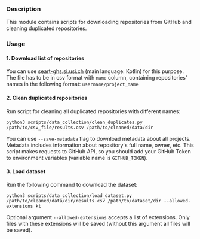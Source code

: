 ### Description

This module contains scripts for downloading repositories from GitHub and cleaning duplicated repositories.

### Usage

#### 1. Download list of repositories

You can use [seart-ghs.si.usi.ch]( https://seart-ghs.si.usi.ch/) (main language: Kotlin) for this purpose.
The file has to be in csv format with ```name``` column,
containing repositories' names in the following format: ```username/project_name```

#### 2. Clean duplicated repositories

Run script for cleaning all duplicated repositories with different names:
``` shell script
python3 scripts/data_collection/clean_duplicates.py /path/to/csv_file/results.csv /path/to/cleaned/data/dir
```
You can use ```--save-metadata``` flag to download metadata about all projects. Metadata includes information about repository's full name, owner, etc.
This script makes requests to GitHub API, so you should add your GitHub Token to environment variables (variable name is ```GITHUB_TOKEN```).

#### 3. Load dataset

Run the following command to download the dataset:

``` 
python3 scripts/data_collection/load_dataset.py /path/to/cleaned/data/dir/results.csv /path/to/dataset/dir --allowed-extensions kt
```
Optional argument ```--allowed-extensions``` accepts a list of extensions. 
Only files with these extensions will be saved (without this argument all files will be saved).
